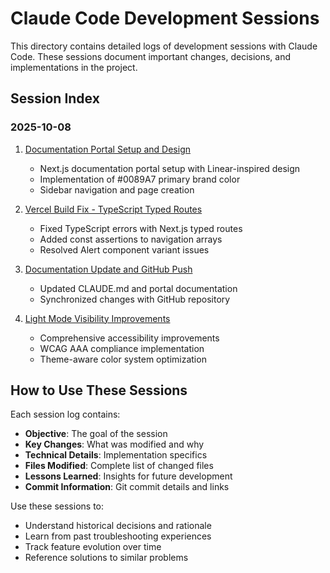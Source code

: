 # Claude Code Development Sessions

This directory contains detailed logs of development sessions with Claude Code. These sessions document important changes, decisions, and implementations in the project.

## Session Index

### 2025-10-08
1. [Documentation Portal Setup and Design](./2025-10-08-docs-portal-setup.md)
   - Next.js documentation portal setup with Linear-inspired design
   - Implementation of #0089A7 primary brand color
   - Sidebar navigation and page creation

2. [Vercel Build Fix - TypeScript Typed Routes](./2025-10-08-vercel-build-fix.md)
   - Fixed TypeScript errors with Next.js typed routes
   - Added const assertions to navigation arrays
   - Resolved Alert component variant issues

3. [Documentation Update and GitHub Push](./2025-10-08-docs-update.md)
   - Updated CLAUDE.md and portal documentation
   - Synchronized changes with GitHub repository

4. [Light Mode Visibility Improvements](./2025-10-08-light-mode-improvements.md)
   - Comprehensive accessibility improvements
   - WCAG AAA compliance implementation
   - Theme-aware color system optimization

## How to Use These Sessions

Each session log contains:
- **Objective**: The goal of the session
- **Key Changes**: What was modified and why
- **Technical Details**: Implementation specifics
- **Files Modified**: Complete list of changed files
- **Lessons Learned**: Insights for future development
- **Commit Information**: Git commit details and links

Use these sessions to:
- Understand historical decisions and rationale
- Learn from past troubleshooting experiences
- Track feature evolution over time
- Reference solutions to similar problems